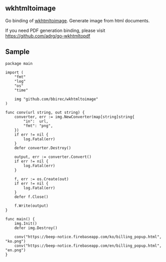 wkhtmltoimage
-------------
Go binding of [wkhtmltoimage](http://wkhtmltopdf.org). Generate image from html documents. 

If you need PDF generation binding, please visit https://github.com/adrg/go-wkhtmltopdf

## Sample
```
package main

import (
	"fmt"
	"log"
	"os"
	"time"

	img "github.com/bbirec/wkhtmltoimage"
)

func conv(url string, out string) {
	converter, err := img.NewConverter(map[string]string{
		"in":  url,
		"fmt": "png",
	})
	if err != nil {
		log.Fatal(err)
	}
	defer converter.Destroy()

	output, err := converter.Convert()
	if err != nil {
		log.Fatal(err)
	}

	f, err := os.Create(out)
	if err != nil {
		log.Fatal(err)
	}
	defer f.Close()

	f.Write(output)
}

func main() {
	img.Init()
	defer img.Destroy()

	conv("https://beep-notice.firebaseapp.com/ko/billing_popup.html", "ko.png")
	conv("https://beep-notice.firebaseapp.com/en/billing_popup.html", "en.png")
}

```
